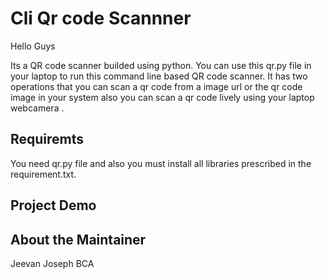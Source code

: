 # Cli Qr code  Scannner

Hello Guys
 
 Its a QR code scanner builded using python. You can use this qr.py file in your laptop to run this command line based QR code scanner.
 It has two operations that you can scan a qr code from a image url or the qr code image in your system also you can scan a qr code lively using your laptop webcamera .

 ## Requiremts

 You need qr.py file and also you must install all libraries prescribed in the requirement.txt.

 ## Project Demo

 <link>

 ## About the Maintainer

Jeevan Joseph
BCA 